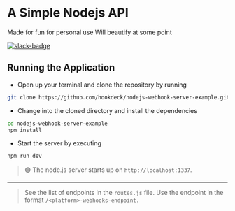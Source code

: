 # A Simple Nodejs API

Made for fun for personal use
Will beautify at some point 

[slack-badge]: https://img.shields.io/badge/Slack-Hookdeck%20Developers-blue?logo=slack

[![slack-badge]](https://join.slack.com/t/hookdeckdevelopers/shared_invite/zt-yw7hlyzp-EQuO3QvdiBlH9Tz2KZg5MQ)

## Running the Application

- Open up your terminal and clone the repository by running

```bash
git clone https://github.com/hookdeck/nodejs-webhook-server-example.git
```

- Change into the cloned directory and install the dependencies

```bash
cd nodejs-webhook-server-example
npm install
```

- Start the server by executing

```bash
npm run dev
```

>🟢 The node.js server starts up on `http://localhost:1337`.
---
>See the list of endpoints in the `routes.js` file.
Use the endpoint in the format `/<platform>-webhooks-endpoint.`

